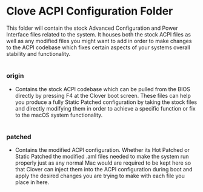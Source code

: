 # Clove ACPI Configuration Folder

This folder will contain the stock Advanced Configuration and Power Interface files related to the system. It houses both the stock ACPI files as well as any modified files you might want to add in order to make changes to the ACPI codebase which fixes certain aspects of your systems overall stability and functionality.

#

### origin

- Contains the stock ACPI codebase which can be pulled from the BIOS directly by pressing F4 at the Clover boot screen. These files can help you produce a fully Static Patched configuration by taking the stock files and directly modifying them in order to achieve a specific function or fix to the macOS system functionality.

#

### patched

- Contains the modified ACPI configuration. Whether its Hot Patched or Static Patched the modified .aml files needed to make the system run properly just as any normal Mac would are required to be kept here so that Clover can inject them into the ACPI configuration during boot and apply the desired changes you are trying to make with each file you place in here.



